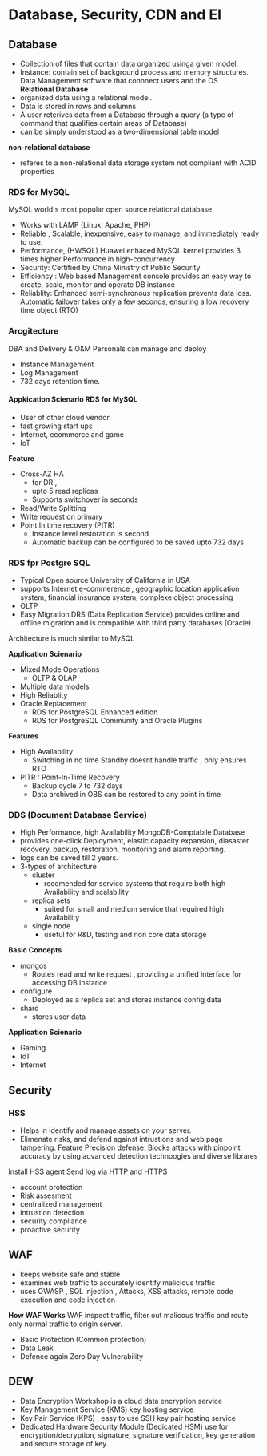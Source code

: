 # Database, Security, CDN and EI 

## Database
- Collection of files that contain data organized usinga given model. 
- Instance: contain set of background process and memory structures. Data Management software that connnect users and the OS  
**Relational Database** 
- organized data using a relational model. 
- Data is stored in rows and columns
- A user reterives data from a Database through a query (a type of command that qualifies certain areas of Database)
- can be simply understood as a two-dimensional table model

**non-relational database**
- referes to a non-relational data storage system not compliant with ACID properties

### RDS for MySQL 
MySQL world's most popular open source relational database.
- Works with LAMP (Linux, Apache, PHP)
- Reliable , Scalable, inexpensive, easy to manage, and immediately ready to use.
- Performance, (HWSQL) Huawei enhaced MySQL kernel provides 3 times higher Performance in high-concurrency 
- Security: Certified by China Ministry of Public Security 
- Efficiency : Web based Management console provides an easy way to create, scale, monitor and operate DB instance
- Reliablity: Enhanced semi-synchronous replication prevents data loss. Automatic failover takes only a few seconds, ensuring a low recovery time object (RTO)

### Arcgitecture 
DBA and Delivery & O&M Personals can manage and deploy 
- Instance Management 
- Log Management
- 732 days retention time.


#### Appkication Scienario RDS for MySQL 
- User of other cloud vendor
- fast growing start ups 
- Internet, ecommerce and game 
- IoT 


**Feature** <br>
- Cross-AZ HA 
  - for DR , 
  - upto 5 read replicas 
  - Supports switchover in seconds
- Read/Write Splitting 
- Write request on primary
- Point In time recovery (PITR) 
  - Instance level restoration is second 
  - Automatic backup can be configured to be saved upto 732 days 


### RDS fpr Postgre SQL 
- Typical Open source University of California in USA
- supports Internet e-commerence , geographic location application system, financial insurance system, complexe object processing 
- OLTP 
- Easy Migration DRS (Data Replication Service) provides online and offline migration and is compatible with third party databases (Oracle)

Architecture is much similar to MySQL 

**Application Scienario**
- Mixed Mode Operations 
  - OLTP & OLAP
- Multiple data models 
- High Reliablity
- Oracle Replacement
  - RDS for PostgreSQL Enhanced edition 
  - RDS for PostgreSQL Community and Oracle Plugins

**Features**
- High Availability
  - Switching in no time Standby doesnt handle traffic , only ensures RTO 
- PITR : Point-In-Time Recovery 
  - Backup cycle 7 to 732 days 
  - Data archived in OBS can be restored to any point in time


### DDS (Document Database Service)
- High Performance, high Availability MongoDB-Comptabile Database
- provides one-click Deployment, elastic capacity expansion, diasaster recovery, backup, restoration, monitoring and alarm reporting.
- logs can be saved till 2 years.
- 3-types of architecture 
  - cluster
    - recomended for service systems that require both high Availability and scalability
  - replica sets
    - suited for small and medium service that required high Availability
  - single node
    - useful for R&D, testing and non core data storage 

**Basic Concepts**
- mongos
  - Routes read and write request , providing a unified interface for accessing DB instance
- configure
  - Deployed as a replica set and stores instance config data 
- shard 
  - stores user data 

**Application Scienario**
- Gaming 
- IoT 
- Internet

## Security

### HSS 
- Helps in identify and manage assets on your server. 
- Elimenate risks, and defend against intrustions and web page tampering. 
Feature
Precision defense: Blocks attacks with pinpoint accuracy by using advanced detection technoogies and diverse librares

Install HSS agent
Send log via HTTP and HTTPS 
- account protection 
- Risk assesment
- centralized management 
- intrustion detection 
- security compliance 
- proactive security


## WAF 
- keeps website safe and stable 
- examines web traffic to accurately identify malicious traffic
- uses OWASP , SQL injection , Attacks, XSS attacks, remote code execution and code injection 
 
**How WAF Works** WAF inspect traffic, filter out malicous traffic and route only normal traffic to origin server. 
- Basic Protection (Common protection) 
- Data Leak 
- Defence again Zero Day Vulnerability

## DEW 
- Data Encryption Workshop is a cloud data encryption service 
- Key Management Service (KMS) key hosting service 
- Key Pair Service (KPS) , easy to use SSH key pair hosting service
- Dedicated Hardware Security Module (Dedicated HSM) use for encryption/decryption, signature, signature verification, key generation and secure storage of key.
